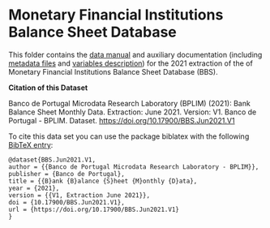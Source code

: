 # Monetary Financial Institutions Balance Sheet Database

 This folder contains the [data manual](https://github.com/BPLIM/Manuals/blob/master/Data/BBS/JUN21/manual_BBS_Jun2021.pdf) and auxiliary documentation (including [metadata files](https://github.com/BPLIM/Manuals/blob/master/Data/BBS/JUN21/aux_files/describe_dataset) and [variables description](https://github.com/BPLIM/Manuals/blob/master/Data/BBS/JUN21/aux_files/variables_description)) for the 2021 extraction of the of Monetary Financial Institutions Balance Sheet Database (BBS).


**Citation of this Dataset**

Banco de Portugal Microdata Research Laboratory (BPLIM) (2021): Bank Balance Sheet Monthly Data. Extraction: June 2021. Version: V1. Banco de Portugal - BPLIM. Dataset. https://doi.org/10.17900/BBS.Jun2021.V1


To cite this data set you can use the package biblatex with the following [BibTeX entry](https://github.com/BPLIM/Manuals/blob/master/Data/BBS/JUN21/aux_files/bibtex/BBS.bib):

```
@dataset{BBS.Jun2021.V1,
author = {{Banco de Portugal Microdata Research Laboratory - BPLIM}},
publisher = {Banco de Portugal},
title = {{B}ank {B}alance {S}heet {M}onthly {D}ata},
year = {2021},
version = {{V1, Extraction June 2021}},
doi = {10.17900/BBS.Jun2021.V1},
url = {https://doi.org/10.17900/BBS.Jun2021.V1}
}
```
